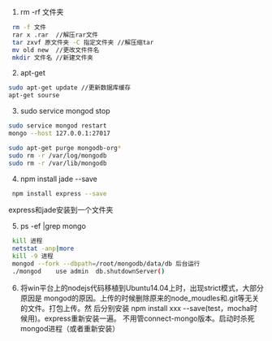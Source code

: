 1. rm -rf 文件夹

 ```sh
  rm -f 文件  
  rar x .rar  //解压rar文件  
  tar zxvf 原文件夹 -C 指定文件夹 //解压缩tar  
  mv old new  //更改文件件名  
  mkdir 文件名 //新建文件夹  
 ```
2. apt-get

  ```sh
  sudo apt-get update //更新数据库缓存  
  apt-get sourse 
  ```  
3. sudo service mongod stop
  ```sh
  sudo service mongod restart  
  mongo --host 127.0.0.1:27017  
  
  sudo apt-get purge mongodb-org*  
  sudo rm -r /var/log/mongodb  
  sudo rm -r /var/lib/mongodb  
  ```
4. npm install jade --save
 ```sh
  npm install express --save 
 ```  
  express和jade安装到一个文件夹

5. ps -ef |grep mongo

 ```sh
  kill 进程  
  netstat -anp|more  
  kill -9 进程  
  mongod --fork --dbpath=/root/mongodb/data/db 后台运行  
  ./mongod    use admin  db.shutdownServer()  
  ```

6. 将win平台上的nodejs代码移植到Ubuntu14.04上时，出现strict模式，大部分原因是       mongod的原因。上传的时候删除原来的node_moudles和.git等无关的文件。打包上传。然    后分别安装 npm install xxx --save(test，mocha时候用)。express重新安装一遍。  不用管connect-mongo版本。启动时杀死mongod进程（或者重新安装）
